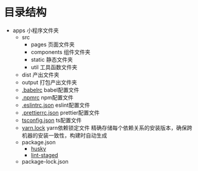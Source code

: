 # 目录结构

- apps 小程序文件夹
  - src
    - pages 页面文件夹
    - components 组件文件夹
    - static 静态文件夹
    - util 工具函数文件夹
  - dist 产出文件夹
  - output 打包产出文件夹
  - [.babelrc](https://www.babeljs.cn/docs/configuration) babel配置文件
  - [.npmrc](https://docs.npmjs.com/cli/v7/configuring-npm/npmrc) npm配置文件
  - [.eslintrc.json](https://cn.eslint.org/docs/user-guide/configuring) eslint配置文件
  - [.prettierrc.json](https://prettier.io/docs/en/configuration.html) prettier配置文件
  - [tsconfig.json](https://www.tslang.cn/docs/handbook/tsconfig-json.html) ts配置文件
  - [yarn.lock](http://yarnpkg.top/Yarn.lock.html) yarn依赖锁定文件 精确存储每个依赖关系的安装版本，确保跨机器的安装一致性，构建时自动生成
  - package.json
    - [husky](https://typicode.github.io/husky/#/)
    - [lint-staged](https://www.npmjs.com/package/lint-staged)
  - package-lock.json
